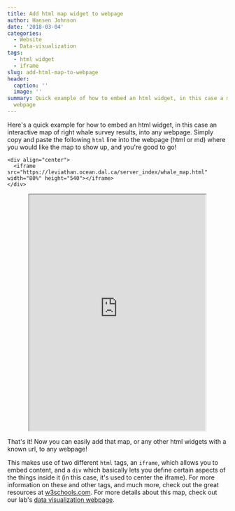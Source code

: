 ```yaml
---
title: Add html map widget to webpage
author: Hansen Johnson
date: '2018-03-04'
categories:
  - Website
  - Data-visualization
tags:
  - html widget
  - iframe
slug: add-html-map-to-webpage
header:
  caption: ''
  image: ''
summary: Quick example of how to embed an html widget, in this case a map, into a
  webpage
---
```


Here's a quick example for how to embed an html widget, in this case an interactive map of right whale survey results, into any webpage. Simply copy and paste the following `html` line into the webpage (html or md) where you would like the map to show up, and you're good to go!

```
<div align="center">
  <iframe src="https://leviathan.ocean.dal.ca/server_index/whale_map.html" width="80%" height="540"></iframe>
</div>
```

<div align="center">
  <iframe src="https://leviathan.ocean.dal.ca/server_index/whale_map.html" width="80%" height="540"></iframe>
</div>

That's it! Now you can easily add that map, or any other html widgets with a known url, to any webpage! 

This makes use of two different `html` tags, an `iframe`, which allows you to embed content, and a `div` which basically lets you define certain aspects of the things inside it (in this case, it's used to center the iframe). For more information on these and other tags, and much more, check out the great resources at [w3schools.com](https://www.w3schools.com/). For more details about this map, check out our lab's [data visualization webpage](http://leviathan.ocean.dal.ca/).
